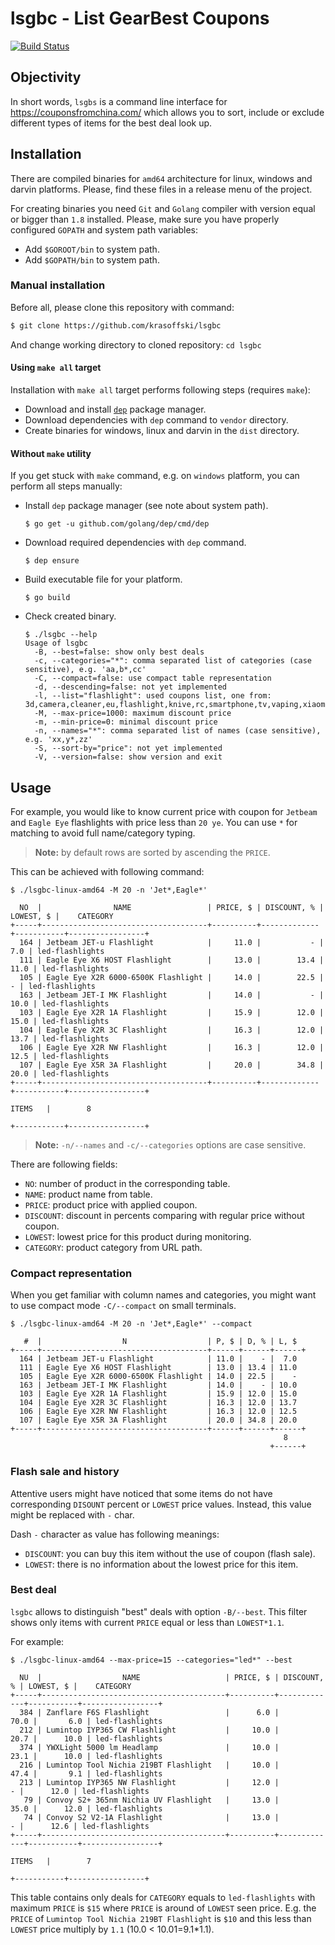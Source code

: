 # lsgbc - List GearBest Coupons
[![Build Status](https://travis-ci.org/krasoffski/lsgbc.svg?branch=master)](https://travis-ci.org/krasoffski/lsgbc)

## Objectivity
In short words, `lsgbs` is a command line interface for
https://couponsfromchina.com/ which allows you to sort, include or exclude
different types of items for the best deal look up.

## Installation

There are compiled binaries for `amd64` architecture for linux, windows and
darvin platforms. Please, find these files in a release menu of the project.

For creating binaries you need `Git` and `Golang` compiler with version equal
or bigger than `1.8` installed. Please, make sure you have properly configured
`GOPATH` and system path variables:
 - Add `$GOROOT/bin` to system path.
 - Add `$GOPATH/bin` to system path.

### Manual installation

Before all, please clone this repository with command:

```bash
$ git clone https://github.com/krasoffski/lsgbc
```

And change working directory to cloned repository: `cd lsgbc`

#### Using `make all` target

Installation with `make all` target performs following steps (requires `make`):
 - Download and install [`dep`](https://github.com/golang/dep) package manager.
 - Download dependencies with `dep` command to `vendor` directory.
 - Create binaries for windows, linux and darvin in the `dist` directory.

#### Without `make` utility

If you get stuck with `make` command, e.g. on `windows` platform, you can
perform all steps manually:

 - Install `dep` package manager (see note about system path).
    ```
    $ go get -u github.com/golang/dep/cmd/dep
    ```
 - Download required dependencies with `dep` command.
    ```
    $ dep ensure
    ```
 - Build executable file for your platform.
    ```
    $ go build
    ```
 - Check created binary.
    ```
    $ ./lsgbc --help
    Usage of lsgbc
      -B, --best=false: show only best deals
      -c, --categories="*": comma separated list of categories (case sensitive), e.g. 'aa,b*,cc'
      -C, --compact=false: use compact table representation
      -d, --descending=false: not yet implemented
      -l, --list="flashlight": used coupons list, one from: 3d,camera,cleaner,eu,flashlight,knive,rc,smartphone,tv,vaping,xiaomi
      -M, --max-price=1000: maximum discount price
      -m, --min-price=0: minimal discount price
      -n, --names="*": comma separated list of names (case sensitive), e.g. 'xx,y*,zz'
      -S, --sort-by="price": not yet implemented
      -V, --version=false: show version and exit
    ```

## Usage

For example, you would like to know current price with coupon for `Jetbeam` and
`Eagle Eye` flashlights with price less than `20 ye`. You can use `*` for
matching to avoid full name/category typing.

> __Note:__ by default rows are sorted by ascending the `PRICE`.

This can be achieved with following command:

```
$ ./lsgbc-linux-amd64 -M 20 -n 'Jet*,Eagle*'

  NO  |                NAME                 | PRICE, $ | DISCOUNT, % | LOWEST, $ |    CATEGORY
+-----+-------------------------------------+----------+-------------+-----------+-----------------+
  164 | Jetbeam JET-u Flashlight            |     11.0 |           - |       7.0 | led-flashlights
  111 | Eagle Eye X6 HOST Flashlight        |     13.0 |        13.4 |      11.0 | led-flashlights
  105 | Eagle Eye X2R 6000-6500K Flashlight |     14.0 |        22.5 |         - | led-flashlights
  163 | Jetbeam JET-I MK Flashlight         |     14.0 |           - |      10.0 | led-flashlights
  103 | Eagle Eye X2R 1A Flashlight         |     15.9 |        12.0 |      15.0 | led-flashlights
  104 | Eagle Eye X2R 3C Flashlight         |     16.3 |        12.0 |      13.7 | led-flashlights
  106 | Eagle Eye X2R NW Flashlight         |     16.3 |        12.0 |      12.5 | led-flashlights
  107 | Eagle Eye X5R 3A Flashlight         |     20.0 |        34.8 |      20.0 | led-flashlights
+-----+-------------------------------------+----------+-------------+-----------+-----------------+
                                                                         ITEMS   |        8
                                                                     +-----------+-----------------+
```

> __Note:__ `-n/--names` and `-c/--categories` options are case sensitive.

There are following fields:

 - `NO`: number of product in the corresponding table.
 - `NAME`: product name from table.
 - `PRICE`: product price with applied coupon.
 - `DISCOUNT`: discount in percents comparing with regular price without coupon.
 - `LOWEST`: lowest price for this product during monitoring.
 - `CATEGORY`: product category from URL path.

### Compact representation

When you get familiar with column names and categories, you might want to use
compact mode `-C/--compact` on small terminals.

```
$ ./lsgbc-linux-amd64 -M 20 -n 'Jet*,Eagle*' --compact

   #  |                  N                  | P, $ | D, % | L, $
+-----+-------------------------------------+------+------+------+
  164 | Jetbeam JET-u Flashlight            | 11.0 |    - |  7.0
  111 | Eagle Eye X6 HOST Flashlight        | 13.0 | 13.4 | 11.0
  105 | Eagle Eye X2R 6000-6500K Flashlight | 14.0 | 22.5 |    -
  163 | Jetbeam JET-I MK Flashlight         | 14.0 |    - | 10.0
  103 | Eagle Eye X2R 1A Flashlight         | 15.9 | 12.0 | 15.0
  104 | Eagle Eye X2R 3C Flashlight         | 16.3 | 12.0 | 13.7
  106 | Eagle Eye X2R NW Flashlight         | 16.3 | 12.0 | 12.5
  107 | Eagle Eye X5R 3A Flashlight         | 20.0 | 34.8 | 20.0
+-----+-------------------------------------+------+------+------+
                                                             8
                                                          +------+
```

### Flash sale and history

Attentive users might have noticed that some items do not have corresponding
`DISOUNT` percent or `LOWEST` price values. Instead, this value might be
replaced with `-` char.

Dash `-` character as value has following meanings:

- `DISCOUNT`: you can buy this item without the use of coupon (flash sale).
- `LOWEST`: there is no information about the lowest price for this item.

### Best deal

`lsgbc` allows to distinguish "best" deals with option `-B/--best`. This filter
shows only items with current `PRICE` equal or less than `LOWEST*1.1`.

For example:

```
$ ./lsgbc-linux-amd64 --max-price=15 --categories="led*" --best

  NU  |                  NAME                   | PRICE, $ | DISCOUNT, % | LOWEST, $ |    CATEGORY
+-----+-----------------------------------------+----------+-------------+-----------+-----------------+
  384 | Zanflare F6S Flashlight                 |      6.0 |        70.0 |       6.0 | led-flashlights
  212 | Lumintop IYP365 CW Flashlight           |     10.0 |        20.7 |      10.0 | led-flashlights
  374 | YWXLight 5000 lm Headlamp               |     10.0 |        23.1 |      10.0 | led-flashlights
  216 | Lumintop Tool Nichia 219BT Flashlight   |     10.0 |        47.4 |       9.1 | led-flashlights
  213 | Lumintop IYP365 NW Flashlight           |     12.0 |           - |      12.0 | led-flashlights
   79 | Convoy S2+ 365nm Nichia UV Flashlight   |     13.0 |        35.0 |      12.0 | led-flashlights
   74 | Convoy S2 V2-1A Flashlight              |     13.0 |           - |      12.6 | led-flashlights
+-----+-----------------------------------------+----------+-------------+-----------+-----------------+
                                                                             ITEMS   |        7
                                                                         +-----------+-----------------+
```
This table contains only deals for `CATEGORY` equals to `led-flashlights` with
maximum `PRICE` is `$15` where `PRICE` is around of `LOWEST` seen price. E.g.
the `PRICE` of `Lumintop Tool Nichia 219BT Flashlight` is `$10` and this less
than `LOWEST` price multiply by `1.1` (10.0 < 10.01=9.1*1.1).
